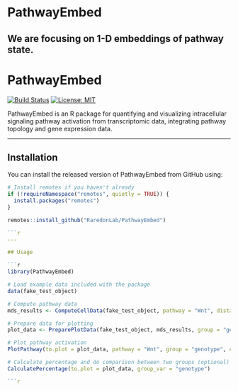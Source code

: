 # PathwayEmbed


## We are focusing on 1-D embeddings of pathway state.


# PathwayEmbed

[![Build Status](https://github.com/RaredonLab/PathwayEmbed/actions/workflows/R-CMD-check.yaml/badge.svg)](https://github.com/RaredonLab/PathwayEmbed/actions)
[![License: MIT](https://img.shields.io/badge/License-MIT-yellow.svg)](https://opensource.org/licenses/MIT)

PathwayEmbed is an R package for quantifying and visualizing intracellular signaling pathway activation from transcriptomic data, integrating pathway topology and gene expression data.

---

## Installation

You can install the released version of PathwayEmbed from GitHub using:

```r
# Install remotes if you haven't already
if (!requireNamespace("remotes", quietly = TRUE)) {
  install.packages("remotes")
}

remotes::install_github("RaredonLab/PathwayEmbed")

```r
---

## Usage

```r
library(PathwayEmbed)

# Load example data included with the package
data(fake_test_object)

# Compute pathway data
mds_results <- ComputeCellData(fake_test_object, pathway = "Wnt", distance.method = "manhattan", batch.size = 100) need to add a default batch size and a end message

# Prepare data for plotting
plot_data <- PreparePlotData(fake_test_object, mds_results, group = "genotype")

# Plot pathway activation
PlotPathway(to.plot = plot_data, pathway = "Wnt", group = "genotype", color = c("#ae282c", "#2066a8"))

# Calculate percentage and do comparison between two groups (optional)
CalculatePercentage(to.plot = plot_data, group_var = "genotype")

```r
